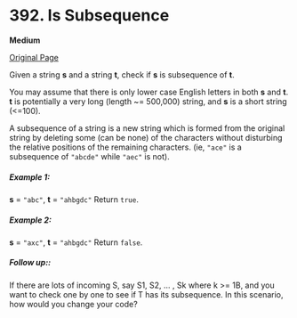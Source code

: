 # 392. Is Subsequence

**Medium**

[Original Page](https://leetcode.com/problems/is-subsequence/)

Given a string __s__ and a string __t__, check if __s__ is subsequence of __t__.

You may assume that there is only lower case English letters in both __s__ and __t__. __t__ is potentially a very long (length ~= 500,000) string, and __s__ is a short string (<=100).

A subsequence of a string is a new string which is formed from the original string by deleting some (can be none) of the characters without disturbing the relative positions of the remaining characters. (ie, `"ace"` is a subsequence of `"abcde"` while `"aec"` is not).

##### Example 1:
__s__ = `"abc"`, __t__ = `"ahbgdc"`
Return `true`.

##### Example 2:
__s__ = `"axc"`, __t__ = `"ahbgdc"`
Return `false`.

##### Follow up::
If there are lots of incoming S, say S1, S2, ... , Sk where k >= 1B, and you want to check one by one to see if T has its subsequence. In this scenario, how would you change your code?
